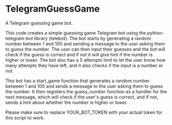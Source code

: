 # TelegramGuessGame
A Telegram guessing game bot.

This code creates a simple guessing game Telegram bot using the python-telegram-bot library (telebot). The bot starts by generating a random number between 1 and 100 and sending a message to the user asking them to guess the number. The user can then input their guesses and the bot will check if the guess is correct and if not it will give hint if the number is higher or lower. The bot also has a 5 attempts limit to let the user know how many attempts they have left, and it also checks if the input is a number or not.

This bot has a start_game function that generates a random number between 1 and 100 and sends a message to the user asking them to guess the number. It then registers the guess_number function as a handler for the next message, which will check if the user's guess is correct, and if not, sends a hint about whether the number is higher or lower.

Please make sure to replace YOUR_BOT_TOKEN with your actual token for this script to work.
